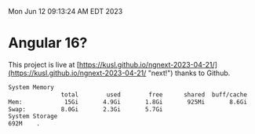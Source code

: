 Mon Jun 12 09:13:24 AM EDT 2023

# Angular 16?


This project is live at [https://kusl.github.io/ngnext-2023-04-21/](https://kusl.github.io/ngnext-2023-04-21/ "next!") thanks to Github.

```bash
System Memory
               total        used        free      shared  buff/cache   available
Mem:            15Gi       4.9Gi       1.8Gi       925Mi       8.6Gi       8.9Gi
Swap:          8.0Gi       2.3Gi       5.7Gi
System Storage
692M	.
```
```bash
